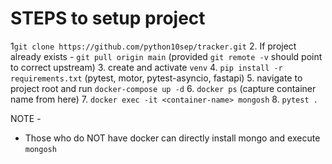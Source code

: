 # STEPS to setup project

1`git clone https://github.com/python10sep/tracker.git`
2. If project already exists - `git pull origin main` (provided `git remote -v` should point to correct upstream)
3. create and activate `venv`
4. `pip install -r requirements.txt` (pytest, motor, pytest-asyncio, fastapi)
5. navigate to project root and run `docker-compose up -d`
6. `docker ps` (capture container name from here)
7. `docker exec -it <container-name> mongosh`
8. `pytest .`

NOTE - 
- Those who do NOT have docker can directly install mongo and execute `mongosh`
